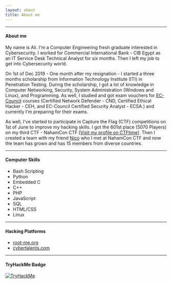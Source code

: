 ```yaml
---
layout: about
title: About me
---
```

<hr>

#### About me
My name is Ali. I'm a Computer Engineering fresh graduate interested in Cybersecurity. I worked for Commercial International Bank - CIB Egypt as an IT Service Desk Technical Analyst for six months. Then I left my job to get into Cybersecurity world.

On 1st of Dec 2019 - One month after my resignation - I started a three months scholarship from Information Technology Institute (ITI) in Penetration Testing. During the scholarship, I got a lot of knowledge in Computer Networking, Security, System Administration (Windows and Linux), and Programming. As well, I studied and got exam vouchers for [EC-Council](https://www.eccouncil.org/) courses (Certified Network Defender - CND, Certified Ethical Hacker - CEH, and EC-Council Certified Security Analyst - ECSA.) and currently I'm preparing for their exams.

As well, I've started to participate in Capture the Flag (CTF) competitions on 1st of June to improve my hacking skills. I got the 601st place (5070 Players) on my third CTF - NahamCon CTF [[Visit my profile on CTFtime](https://ctftime.org/user/82926)]. Then I created a team with my friend [Nico](https://ctftime.org/user/52467) who I met at NahamCon CTF and now the team has grown and has 15 members from diverse countries.

<hr>

#### Computer Skills
- Bash Scripting
- Python
- Embedded C
- C++
- PHP
- JavaScript
- SQL
- HTML/CSS
- Linux

<hr>

#### Hacking Platforms
- [root-me.org](https://www.root-me.org/ki11bash9?lang=en "Visit my profile on root-me.org!")
- [cybertalents.com](https://cybertalents.com/members/alielasfoury/profile "Visit my profile on CyberTalents!")

<hr>

#### TryHackMe Badge
<a href="" onclick="window.open('https://tryhackme.com/p/alielasfoury'); return false;">
<img src="https://tryhackme-badges.s3.amazonaws.com/alielasfoury.png" alt="TryHackMe">
</a>
